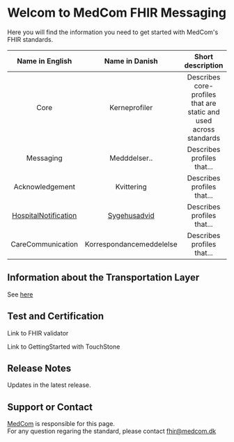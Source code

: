 # Welcom to MedCom FHIR Messaging

Here you will find the information you need to get started with MedCom's FHIR standards. 

|       Name in English      |       Name in Danish       |                            Short description                      |
|:--------------------------:|:--------------------------:|:-----------------------------------------------------------------:|
| Core                 | Kerneprofiler            | Describes core-profiles that are static and used across standards |
| Messaging            | Medddelser..             | Describes profiles that...                                        |
| Acknowledgement      | Kvittering               | Describes profiles that...                                        |
| [HospitalNotification](https://tmsmedcom.github.io/GitHubPagesTest/) | [Sygehusadvid](https://tmsmedcom.github.io/GitHubPagesTest/)             | Describes profiles that...                                        |
| CareCommunication    | Korrespondancemeddelelse | Describes profiles that...                                        |

## Information about the Transportation Layer

See [here](\assets\documents\MedComs_FHIR-meddelelser_og_forsendelseskuvert.md)

## Test and Certification

Link to FHIR validator 

Link to GettingStarted with TouchStone 

## Release Notes

Updates in the latest release. 

## Support or Contact

[MedCom](https://www.medcom.dk/) is responsible for this page.  
For any question regaring the standard, please contact <fhir@medcom.dk>